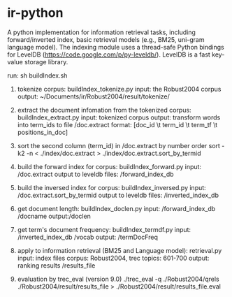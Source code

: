 # ir-python
A python implementation for information retrieval tasks, including forward/inverted index, basic retrieval models (e.g., BM25, uni-gram language model). The indexing module uses a thread-safe Python bindings for LevelDB (https://code.google.com/p/py-leveldb/). LevelDB is a fast key-value storage library.

run: sh buildIndex.sh

1. tokenize corpus: buildIndex_tokenize.py
input: the Robust2004 corpus
output: ~/Documents/ir/Robust2004/result/tokenize/

2. extract the document infomation from the tokenized corpus: buildIndex_extract.py
input: tokenized corpus
output: transform words into term_ids to file /doc.extract
        format: [doc_id \t term_id \t term_tf \t positions_in_doc]

3. sort the second column (term_id) in /doc.extract by number order
sort -k2 -n < ./index/doc.extract > ./index/doc.extract.sort_by_termid

4. build the forward index for corpus: buildIndex_forward.py
input: /doc.extract
output to leveldb files: /forward_index_db

5. build the inversed index for corpus: buildIndex_inversed.py
input: /doc.extract.sort_by_termid
output to leveldb files: /inverted_index_db

6. get document length: buildIndex_doclen.py
input: /forward_index_db
        /docname
output:/doclen

7. get term's document frequency: buildIndex_termdf.py
input: /inverted_index_db
        /vocab
output: /termDocFreq

8. apply to information retrieval (BM25 and Language model): retrieval.py
input: index files
 		 corpus: Robust2004, trec topics: 601-700 
output:  ranking results
      /results_file

9. evaluation by trec_eval (version 9.0)
./trec_eval -q ./Robust2004/qrels ./Robust2004/result/results_file > ./Robust2004/result/results_file.eval





